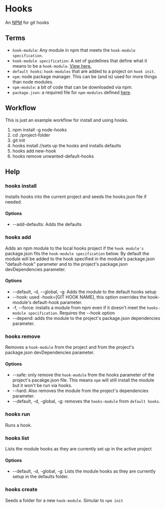 # Hooks

An [NPM](https://github.com/isaacs/npm) for git hooks

## Terms

* `hook-module`: Any module in npm that meets the `hook-module specification`. 
* `hook-module specification`: A set of guidelines that define what it means to be a `hook-module`. [View here.](https://github.com/mcwhittemore/node-hooks/blob/master/docs/hook-module-specification.md)
* `default hooks`: `hook-modules` that are added to a project on `hook init`.
* `npm`: node package manager. This can be (and is) used for more things than node modules.
* `npm-module`: a bit of code that can be downloaded via npm.
* `package.json`: a required file for `npm-modules` defined [here](https://github.com/isaacs/npm/blob/master/doc/files/package.json.md).

## Workflow

This is just an example workflow for install and using hooks.

1. npm install -g node-hooks
2. cd ./project-folder
3. git init
4. hooks install //sets up the hooks and installs defaults
5. hooks add new-hook
11. hooks remove unwanted-default-hooks

## Help

### hooks install

Installs hooks into the current project and seeds the hooks.json file if needed. 

#### Options

* --add-defaults: Adds the defaults

### hooks add

Adds an npm module to the local hooks project if the `hook module's` package.json fits the `hook-module specification` below. By default the module will be added to the hook specified in the module's package.json "default-hook" parameter and to the project's package.json devDependencies parameter.

#### Options

* --default, -d, --global, -g: Adds the module to the default hooks setup
* --hook: used -hook=[GIT HOOK NAME], this option overrides the hook-module's default-hook parameter.
* -f, --force: installs a module from npm even if it doesn't meet the `hooks-module specification`. Requires the --hook option
* --depend: adds the module to the project's package.json dependencies parameter.

### hooks remove

Removes a `hook-module` from the project and from the project's package.json devDependencies parameter.

#### Options

* --safe: only remove the `hook-module` from the hooks parameter of the project's pacakge.json file. This means `npm` will still install the module but it won't be run via hooks.
* --hard: Also removes the module from the project's dependencies parameter.
* --default, -d, -global, -g: removes the `hooks-module` from `default hooks`.

### hooks run

Runs a hook.

### hooks list

Lists the module hooks as they are currently set up in the active project

#### Options

* --default, -d, -global, -g: Lists the module hooks as they are currently setup in the defaults folder.

### hooks create

Seeds a folder for a new `hook-module`. Simular to `npm init`
